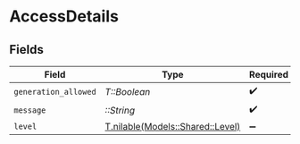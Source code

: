 # AccessDetails


## Fields

| Field                                                            | Type                                                             | Required                                                         | Description                                                      |
| ---------------------------------------------------------------- | ---------------------------------------------------------------- | ---------------------------------------------------------------- | ---------------------------------------------------------------- |
| `generation_allowed`                                             | *T::Boolean*                                                     | :heavy_check_mark:                                               | N/A                                                              |
| `message`                                                        | *::String*                                                       | :heavy_check_mark:                                               | N/A                                                              |
| `level`                                                          | [T.nilable(Models::Shared::Level)](../../models/shared/level.md) | :heavy_minus_sign:                                               | N/A                                                              |